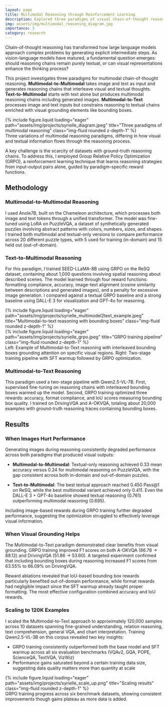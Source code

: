 ```yaml
---
layout: page
title: Multimodal Reasoning through Reinforcement Learning
description: Explored three paradigms of visual chain-of-thought reasoning using GRPO
img: assets/img/multimodal_reasoning_diagram.jpg
importance: 3
category: research
---
```


Chain-of-thought reasoning has transformed how large language models approach complex problems by generating explicit intermediate steps. As vision-language models have matured, a fundamental question emerges: should reasoning chains remain purely textual, or can visual representations enhance the thinking process?

This project investigates three paradigms for multimodal chain-of-thought reasoning. **Multimodal-to-Multimodal** takes image and text as input and generates reasoning chains that interleave visual and textual thoughts. **Text-to-Multimodal** starts with text alone but produces multimodal reasoning chains including generated images. **Multimodal-to-Text** processes image and text inputs but constrains reasoning to textual chains enriched with visual grounding elements like bounding boxes.

<div class="row">
    <div class="col-sm mt-3 mt-md-0">
        {% include figure.liquid loading="eager" path="assets/img/projects/syrielle_diagram.jpeg" title="Three paradigms of multimodal reasoning" class="img-fluid rounded z-depth-1" %}
    </div>
</div>
<div class="caption">
    Three variations of multimodal reasoning paradigms, differing in how visual and textual information flows through the reasoning process.
</div>

A key challenge is the scarcity of datasets with ground-truth reasoning chains. To address this, I employed Group Relative Policy Optimization (GRPO), a reinforcement learning technique that learns reasoning strategies from input-output pairs alone, guided by paradigm-specific reward functions.

## Methodology

### Multimodal-to-Multimodal Reasoning

I used Anole7B, built on the Chameleon architecture, which processes both image and text tokens through a unified transformer. The model was fine-tuned using LoRA on PuzzleVQA, a dataset of synthetically generated puzzles involving abstract patterns with colors, numbers, sizes, and shapes. I trained both multimodal and textual-only versions to compare performance across 20 different puzzle types, with 5 used for training (in-domain) and 15 held out (out-of-domain).

### Text-to-Multimodal Reasoning

For this paradigm, I trained SEED-LLaMA-8B using GRPO on the ReSQ dataset, containing about 1,000 questions involving spatial reasoning about described scenes. The model learned through four reward functions: formatting compliance, accuracy, image-text alignment (cosine similarity between descriptions and generated images), and a penalty for excessive image generation. I compared against a textual GRPO baseline and a strong baseline using DALL-E 3 for visualization and GPT-4o for reasoning.

<div class="row justify-content-sm-center">
    <div class="col-sm-8 mt-3 mt-md-0">
        {% include figure.liquid loading="eager" path="assets/img/projects/syrielle_multimodel2text_example.jpeg" title="Multimodal-to-text reasoning with bounding boxes" class="img-fluid rounded z-depth-1" %}
    </div>
    <div class="col-sm-4 mt-3 mt-md-0">
        {% include figure.liquid loading="eager" path="assets/img/projects/syrielle_grpo.jpeg" title="GRPO training pipeline" class="img-fluid rounded z-depth-1" %}
    </div>
</div>
<div class="caption">
    Left: Example of Multimodal-to-Text reasoning with interleaved bounding boxes grounding attention on specific visual regions. Right: Two-stage training pipeline with SFT warmup followed by GRPO optimization.
</div>

### Multimodal-to-Text Reasoning

This paradigm used a two-stage pipeline with Qwen2.5-VL-7B. First, supervised fine-tuning on reasoning chains with interleaved bounding boxes warmed up the model. Second, GRPO training optimized three rewards: accuracy, format compliance, and IoU scores measuring bounding box quality. I trained on DrivingVQA and A-OKVQA, totaling about 20,000 examples with ground-truth reasoning traces containing bounding boxes.

## Results

### When Images Hurt Performance

Generating images during reasoning consistently degraded performance across both paradigms that produced visual outputs:

- **Multimodal-to-Multimodal**: Textual-only reasoning achieved 0.33 mean accuracy versus 0.24 for multimodal reasoning on PuzzleVQA, with the gap consistent across both in-domain and out-of-domain puzzles.

- **Text-to-Multimodal**: The best textual approach reached 0.450 Pass@1 on ReSQ, while the best multimodal variant achieved only 0.411. Even the DALL-E 3 + GPT-4o baseline showed textual reasoning (0.761) outperforming multimodal reasoning (0.695).

Including image-based rewards during GRPO training further degraded performance, suggesting the optimization struggled to effectively leverage visual information.

### When Visual Grounding Helps

The Multimodal-to-Text paradigm demonstrated clear benefits from visual grounding. GRPO training improved F1 scores on both A-OKVQA (86.78 → 88.12) and DrivingVQA (51.86 → 53.60). A targeted experiment confirmed that including bounding boxes during reasoning increased F1 scores from 63.55% to 66.09% on DrivingVQA.

Reward ablations revealed that IoU-based bounding box rewards particularly benefited out-of-domain performance, while format rewards had negligible impact since the SFT warmup already taught proper formatting. The most effective configuration combined accuracy and IoU rewards.

### Scaling to 120K Examples

I scaled the Multimodal-to-Text approach to approximately 120,000 samples across 10 datasets spanning fine-grained understanding, relation reasoning, text comprehension, general VQA, and chart interpretation. Training Qwen2.5-VL-3B on this corpus revealed two key insights:

- GRPO training consistently outperformed both the base model and SFT warmup across all six evaluation benchmarks (VQAv2, GQA, POPE, ScienceQA, TextVQA, VizWiz)
- Performance gains saturated beyond a certain training data size, suggesting data quality matters more than quantity at scale

<div class="row">
    <div class="col-sm mt-3 mt-md-0">
        {% include figure.liquid loading="eager" path="assets/img/projects/syrielle_scale_up.png" title="Scaling results" class="img-fluid rounded z-depth-1" %}
    </div>
</div>
<div class="caption">
    GRPO training progress across six benchmark datasets, showing consistent improvements though gains plateau as more data is added.
</div>